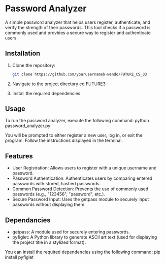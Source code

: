 # Password Analyzer

A simple password analyzer that helps users register, authenticate, and verify the strength of their passwords. This tool checks if a password is commonly used and provides a secure way to register and authenticate users.

## Installation

1. Clone the repository:
   ```bash
   git clone https://github.com/yourusernameb-wendo/FUTURE_CS_03

2. Navigate to the project directory
    cd FUTURE3

3. Install the required dependencies

## Usage
To run the password analyzer, execute the following command:
python password_analyzer.py

You will be prompted to either register a new user, log in, or exit the program. Follow the instructions displayed in the terminal.

## Features
- User Registration: Allows users to register with a unique username and password.
- Password Authentication: Authenticates users by comparing entered passwords with stored, hashed passwords.
- Common Password Detection: Prevents the use of commonly used passwords (e.g., "123456", "password", etc.).
- Secure Password Input: Uses the getpass module to securely input passwords without displaying them.


## Dependancies
- getpass: A module used for securely entering passwords.
- pyfiglet: A Python library to generate ASCII art text (used for displaying the project title in a stylized format).

You can install the required dependencies using the following command:
pip install pyfiglet




 